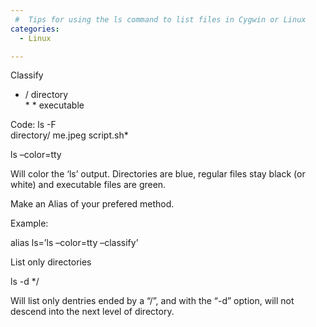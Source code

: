 ```yaml
---
 #  Tips for using the ls command to list files in Cygwin or Linux
categories:
  - Linux

---
```

Classify


* / directory  
\* \* executable 

Code: ls -F  
directory/ me.jpeg script.sh*

ls &#8211;color=tty

Will color the &#8216;ls&#8217; output. Directories are blue, regular files stay black (or white) and executable files are green.

Make an Alias of your prefered method.

Example:

alias ls=&#8217;ls &#8211;color=tty &#8211;classify&#8217;

List only directories

ls -d */

Will list only dentries ended by a &#8220;/&#8221;, and with the &#8220;-d&#8221; option, will not descend into the next level of directory.